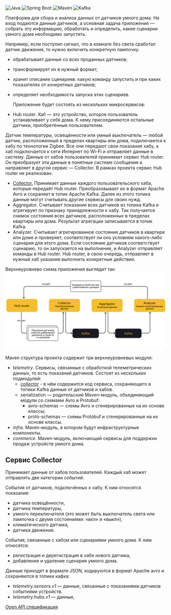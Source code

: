 ![Java](https://img.shields.io/badge/Java-ED8B00?style=for-the-badge&logo=openjdk&logoColor=white)
![Spring Boot](https://img.shields.io/badge/Spring_Boot-6DB33F?style=for-the-badge&logo=spring&logoColor=white)
![Maven](https://img.shields.io/badge/Apache_Maven-C71A36?style=for-the-badge&logo=apache-maven&logoColor=white)
![Kafka](https://img.shields.io/badge/Apache_Kafka-231F20?style=for-the-badge&logo=apachekafka&logoColor=white)


Платформа для сбора и анализа данных от датчиков умного дома. На вход подаются данные датчиков, а основная задача 
приложения — собрать эту информацию, обработать и определить, какие сценарии умного дома необходимо запустить.

Например, если поступил сигнал, что в комнате без света сработал датчик движения, то нужно включить конкретную лампочку.

* обрабатывает данные со всех проданных датчиков;
* трансформирует их в нужный формат;
* хранит описание сценариев: какую команду запустить и при каких показателях от конкретных датчиков;
* определяет необходимость запуска этих сценариев.


  Приложение будет состоять из нескольких микросервисов:
* Hub router. Хаб — это устройство, которое пользователь устанавливает у себя дома. К нему присоединяются остальные датчики, приобретённые пользователем.

Датчик температуры, освещённости или умный выключатель — любой датчик, расположенный в пределах квартиры или дома, подключается к хабу по технологии Zigbee. 
Все они передают свои показания хабу, а хаб подключается к сети Интернет по Wi-Fi и отправляет данные в систему.
Данные от хабов пользователей принимает сервис Hub router. Он преобразует эти данные в понятные системе сообщения и направляет в другой сервис — Collector. 
В рамках проекта сервис Hub router не реализован.

* [Collector.](#сервис-collector) Принимает данные каждого пользовательского хаба, которые передаёт Hub router. Преобразовывает их в формат Apache Avro и сохраняет в топик Apache Kafka. Далее из этого топика данные могут считывать другие сервисы для своих нужд.
* Aggregator. Считывает показания всех датчиков из топика Kafka и агрегирует по признаку принадлежности к хабу. Так получается снимок состояния всех датчиков, расположенных в пределах квартиры или дома. Результат агрегации записывается в топик Kafka.
* Analyzer. Считывает агрегированное состояние датчиков в квартире или доме и проверяет, соответствует ли оно условиям какого-либо сценария для этого дома.
Если состояние датчиков соответствует сценарию, то он запускается на выполнение, и Analyzer отправляет команды в Hub router. 
Hub router, в свою очередь, отправляет в нужный хаб указания выполнить конкретные действия.

Верхнеуровнево схема приложения выглядит так:
![Схема приложения](app_schema.png)


Maven cтруктура проекта содержит три верхнеуровневых модуля:
* _telemetry_. Сервисы, связанные с обработкой телеметрических данных, то есть показаний датчиков. 
Состоит из нескольких подмодулей:
    * _[collector](#сервис-collector)_ - в нём содержится код сервиса, сохраняющего в топики Kafka данные от датчиков и хабов.
    * serialization — родительский Maven-модуль, объединяющий модули со схемами Avro и Protobuf:
      * avro-schemas — схемы Avro и сгенерированные на их основе классы;
      * proto-schemas — схемы Protobuf и сгенерированные на их основе классы.
* _infra_. Maven-модуль, в котором будут инфраструктурные компоненты.
* _commerce_. Maven-модуль, включающий сервисы для поддержки продаж устройств умного дома.


## Сервис Collector

Принимает данные от хабов пользователей. Каждый хаб может отправлять две категории событий:

События от датчиков, подключённых к хабу. К ним относятся показания:
* датчика освещённости,
* датчика температуры,
* умного переключателя (это может быть выключатель света или лампочка с двумя состояниями: «вкл» и «выкл»),
* климатического датчика,
* датчика движения.

События, связанные с хабом или сценариями умного дома. К ним относятся:
* регистрация и дерегистрация в хабе нового датчика,
* добавление и удаление сценария умного дома.

Данные приходят в формате JSON, кодируются в формат Apache avro и сохраняются в топики кафка:
* _telemetry.sensors.v1_ — данные, связанные с показаниями датчиков событиями устройств.
* _telemetry.hubs.v1_ — данные, 

[Open API спецификация](telemetry/collector/http-api-spec.json)
